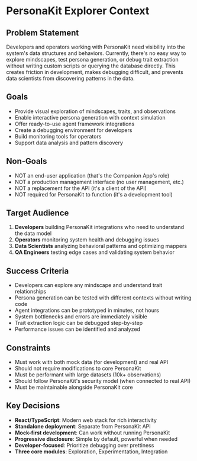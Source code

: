 # PersonaKit Explorer Context

## Problem Statement
Developers and operators working with PersonaKit need visibility into the system's data structures and behaviors. Currently, there's no easy way to explore mindscapes, test persona generation, or debug trait extraction without writing custom scripts or querying the database directly. This creates friction in development, makes debugging difficult, and prevents data scientists from discovering patterns in the data.

## Goals
- Provide visual exploration of mindscapes, traits, and observations
- Enable interactive persona generation with context simulation
- Offer ready-to-use agent framework integrations
- Create a debugging environment for developers
- Build monitoring tools for operators
- Support data analysis and pattern discovery

## Non-Goals
- NOT an end-user application (that's the Companion App's role)
- NOT a production management interface (no user management, etc.)
- NOT a replacement for the API (it's a client of the API)
- NOT required for PersonaKit to function (it's a development tool)

## Target Audience
1. **Developers** building PersonaKit integrations who need to understand the data model
2. **Operators** monitoring system health and debugging issues
3. **Data Scientists** analyzing behavioral patterns and optimizing mappers
4. **QA Engineers** testing edge cases and validating system behavior

## Success Criteria
- Developers can explore any mindscape and understand trait relationships
- Persona generation can be tested with different contexts without writing code
- Agent integrations can be prototyped in minutes, not hours
- System bottlenecks and errors are immediately visible
- Trait extraction logic can be debugged step-by-step
- Performance issues can be identified and analyzed

## Constraints
- Must work with both mock data (for development) and real API
- Should not require modifications to core PersonaKit
- Must be performant with large datasets (10k+ observations)
- Should follow PersonaKit's security model (when connected to real API)
- Must be maintainable alongside PersonaKit core

## Key Decisions
- **React/TypeScript**: Modern web stack for rich interactivity
- **Standalone deployment**: Separate from PersonaKit API
- **Mock-first development**: Can work without running PersonaKit
- **Progressive disclosure**: Simple by default, powerful when needed
- **Developer-focused**: Prioritize debugging over prettiness
- **Three core modules**: Exploration, Experimentation, Integration
